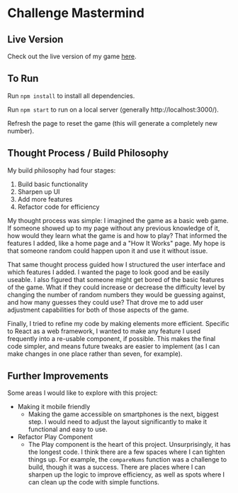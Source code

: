 # Challenge Mastermind

## Live Version

Check out the live version of my game [here](https://challenge-mastermind-game.herokuapp.com/).
## To Run

Run `npm install` to install all dependencies.

Run `npm start` to run on a local server (generally http://localhost:3000/).

Refresh the page to reset the game (this will generate a completely new number).

## Thought Process / Build Philosophy

My build philosophy had four stages:

1. Build basic functionality
2. Sharpen up UI
3. Add more features
4. Refactor code for efficiency

My thought process was simple: I imagined the game as a basic web game. If someone showed up to my page without any previous knowledge of it, how would they learn what the game is and how to play? That informed the features I added, like a home page and a "How It Works" page. My hope is that someone random could happen upon it and use it without issue.

That same thought process guided how I structured the user interface and which features I added. I wanted the page to look good and be easily useable. I also figured that someone might get bored of the basic features of the game. What if they could increase or decrease the difficulty level by changing the number of random numbers they would be guessing against, and how many guesses they could use? That drove me to add user adjustment capabilities for both of those aspects of the game.

Finally, I tried to refine my code by making elements more efficient. Specific to React as a web framework, I wanted to make any feature I used frequently into a re-usable component, if possible. This makes the final code simpler, and means future tweaks are easier to implement (as I can make changes in one place rather than seven, for example).

## Further Improvements

Some areas I would like to explore with this project:

* Making it mobile friendly
    * Making the game accessible on smartphones is the next, biggest step. I would need to adjust the layout significantly to make it functional and easy to use.
* Refactor Play Component
    * The Play component is the heart of this project. Unsurprisingly, it has the longest code. I think there are a few spaces where I can tighten things up. For example, the `compareNums` function was a challenge to build, though it was a success. There are places where I can sharpen up the logic to improve efficiency, as well as spots where I can clean up the code with simple functions.
